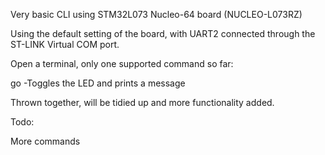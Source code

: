 Very basic CLI using STM32L073 Nucleo-64 board (NUCLEO-L073RZ)

Using the default setting of the board, with UART2 connected through the ST-LINK Virtual COM port.

Open a terminal, only one supported command so far:

go
-Toggles the LED and prints a message

Thrown together, will be tidied up and more functionality added.

Todo:

More commands
